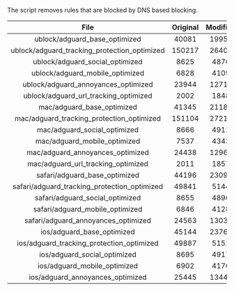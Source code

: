 The script removes rules that are blocked by DNS based blocking.


| File | Original | Modified |
|:----:|:-----:|:-----:|
| ublock/adguard_base_optimized | 40081 | 19959 |
| ublock/adguard_tracking_protection_optimized | 150217 | 26406 |
| ublock/adguard_social_optimized | 8625 | 4876 |
| ublock/adguard_mobile_optimized | 6828 | 4109 |
| ublock/adguard_annoyances_optimized | 23944 | 12716 |
| ublock/adguard_url_tracking_optimized | 2002 | 1848 |
| mac/adguard_base_optimized | 41345 | 21181 |
| mac/adguard_tracking_protection_optimized | 151104 | 27210 |
| mac/adguard_social_optimized | 8666 | 4911 |
| mac/adguard_mobile_optimized | 7537 | 4343 |
| mac/adguard_annoyances_optimized | 24438 | 12967 |
| mac/adguard_url_tracking_optimized | 2011 | 1857 |
| safari/adguard_base_optimized | 44196 | 23098 |
| safari/adguard_tracking_protection_optimized | 49841 | 5144 |
| safari/adguard_social_optimized | 8655 | 4896 |
| safari/adguard_mobile_optimized | 6846 | 4128 |
| safari/adguard_annoyances_optimized | 24563 | 13039 |
| ios/adguard_base_optimized | 45144 | 23769 |
| ios/adguard_tracking_protection_optimized | 49887 | 5151 |
| ios/adguard_social_optimized | 8695 | 4917 |
| ios/adguard_mobile_optimized | 6902 | 4170 |
| ios/adguard_annoyances_optimized | 25445 | 13444 |